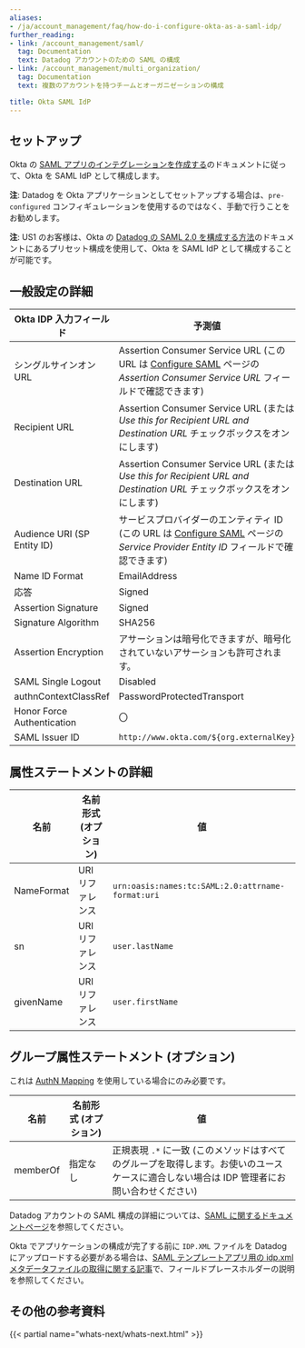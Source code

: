 ```yaml
---
aliases:
- /ja/account_management/faq/how-do-i-configure-okta-as-a-saml-idp/
further_reading:
- link: /account_management/saml/
  tag: Documentation
  text: Datadog アカウントのための SAML の構成
- link: /account_management/multi_organization/
  tag: Documentation
  text: 複数のアカウントを持つチームとオーガニゼーションの構成

title: Okta SAML IdP
---
```


## セットアップ

Okta の [SAML アプリのインテグレーションを作成する][6]のドキュメントに従って、Okta を SAML IdP として構成します。

**注**: Datadog を Okta アプリケーションとしてセットアップする場合は、`pre-configured` コンフィギュレーションを使用するのではなく、手動で行うことをお勧めします。

**注**: US1 のお客様は、Okta の [Datadog の SAML 2.0 を構成する方法][1]のドキュメントにあるプリセット構成を使用して、Okta を SAML IdP として構成することが可能です。

## 一般設定の詳細

| Okta IDP 入力フィールド        | 予測値                                                                                                                 |
|-----------------------------|--------------------------------------------------------------------------------------------------------------------------------|
| シングルサインオン URL          | Assertion Consumer Service URL (この URL は [Configure SAML][2] ページの *Assertion Consumer Service URL* フィールドで確認できます) |
| Recipient URL               | Assertion Consumer Service URL (または *Use this for Recipient URL and Destination URL* チェックボックスをオンにします)                        |
| Destination URL             | Assertion Consumer Service URL (または *Use this for Recipient URL and Destination URL* チェックボックスをオンにします)                        |
| Audience URI (SP Entity ID) | サービスプロバイダーのエンティティ ID (この URL は [Configure SAML][2] ページの *Service Provider Entity ID* フィールドで確認できます)         |
| Name ID Format              | EmailAddress                                                                                                                   |
| 応答                    | Signed                                                                                                                         |
| Assertion Signature         | Signed                                                                                                                         |
| Signature Algorithm         | SHA256                                                                                                                         |
| Assertion Encryption        | アサーションは暗号化できますが、暗号化されていないアサーションも許可されます。                                                     |
| SAML Single Logout          | Disabled                                                                                                                       |
| authnContextClassRef        | PasswordProtectedTransport                                                                                                     |
| Honor Force Authentication  | 〇                                                                                                                            |
| SAML Issuer ID              | `http://www.okta.com/${org.externalKey}`                                                                                       |

## 属性ステートメントの詳細

| 名前       | 名前形式 (オプション) | 値                                             |
|------------|------------------------|---------------------------------------------------|
| NameFormat | URI リファレンス          | `urn:oasis:names:tc:SAML:2.0:attrname-format:uri` |
| sn         | URI リファレンス          | `user.lastName`                                   |
| givenName  | URI リファレンス          | `user.firstName`                                  |

## グループ属性ステートメント (オプション)

これは [AuthN Mapping][3] を使用している場合にのみ必要です。

| 名前     | 名前形式 (オプション) | 値                                                                                                                     |
|----------|------------------------|---------------------------------------------------------------------------------------------------------------------------|
| memberOf | 指定なし            | 正規表現 `.*` に一致 (このメソッドはすべてのグループを取得します。お使いのユースケースに適合しない場合は IDP 管理者にお問い合わせください) |


Datadog アカウントの SAML 構成の詳細については、[SAML に関するドキュメントページ][4]を参照してください。

Okta でアプリケーションの構成が完了する前に `IDP.XML` ファイルを Datadog にアップロードする必要がある場合は、[SAML テンプレートアプリ用の idp.xml メタデータファイルの取得に関する記事][5]で、フィールドプレースホルダーの説明を参照してください。

## その他の参考資料

{{< partial name="whats-next/whats-next.html" >}}

[1]: https://saml-doc.okta.com/SAML_Docs/How-to-Configure-SAML-2.0-for-DataDog.html
[2]: https://app.datadoghq.com/saml/saml_setup
[3]: /ja/account_management/saml/#mapping-saml-attributes-to-datadog-roles
[4]: /ja/account_management/saml/
[5]: https://support.okta.com/help/s/article/How-do-we-download-the-IDP-XML-metadata-file-from-a-SAML-Template-App
[6]: https://help.okta.com/en-us/Content/Topics/Apps/Apps_App_Integration_Wizard_SAML.htm?cshid=ext_Apps_App_Integration_Wizard-saml
